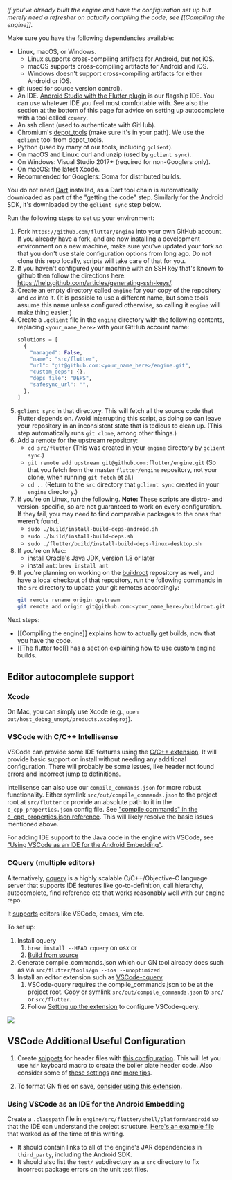 _If you've already built the engine and have the configuration set up but merely need a refresher on
actually compiling the code, see [[Compiling the engine]]._

Make sure you have the following dependencies available:

 * Linux, macOS, or Windows.
     * Linux supports cross-compiling artifacts for Android, but not iOS.
     * macOS supports cross-compiling artifacts for Android and iOS.
     * Windows doesn't support cross-compiling artifacts for either Android or iOS.
 * git (used for source version control).
 * An IDE. [Android Studio with the Flutter plugin](https://flutter.io/using-ide/) is
   our flagship IDE. You can use whatever IDE you feel most comfortable with. See also
   the section at the bottom of this page for advice on setting up autocomplete with
   a tool called `cquery`.
 * An ssh client (used to authenticate with GitHub).
 * Chromium's
   [depot_tools](http://commondatastorage.googleapis.com/chrome-infra-docs/flat/depot_tools/docs/html/depot_tools_tutorial.html#_setting_up)
   (make sure it's in your path). We use the `gclient` tool from depot_tools.
 * Python (used by many of our tools, including `gclient`).
 * On macOS and Linux: curl and unzip (used by `gclient sync`).
 * On Windows: Visual Studio 2017+ (required for non-Googlers only).
 * On macOS: the latest Xcode.
 * Recommended for Googlers: Goma for distributed builds.

You do not need [Dart](https://www.dartlang.org/downloads/linux.html) installed,
as a Dart tool chain is automatically downloaded as part of the "getting the code"
step. Similarly for the Android SDK, it's downloaded by the `gclient sync` step below.

Run the following steps to set up your environment:

1. Fork `https://github.com/flutter/engine` into your own GitHub account. If
   you already have a fork, and are now installing a development environment on
   a new machine, make sure you've updated your fork so that you don't use stale
   configuration options from long ago. Do not clone this repo locally, scripts
   will take care of that for you.
1. If you haven't configured your machine with an SSH key that's known to github then
   follow the directions here: https://help.github.com/articles/generating-ssh-keys/.
1. Create an empty directory called `engine` for your copy of the repository and
   `cd` into it. (It is possible to use a different name, but some tools assume this
   name unless configured otherwise, so calling it `engine` will make thing easier.)
1. Create a `.gclient` file in the `engine` directory with the
   following contents, replacing `<your_name_here>` with your GitHub
   account name:
   ```python
   solutions = [
     {
       "managed": False,
       "name": "src/flutter",
       "url": "git@github.com:<your_name_here>/engine.git",
       "custom_deps": {},
       "deps_file": "DEPS",
       "safesync_url": "",
     },
   ]
   ```
1. `gclient sync` in that directory. This will fetch all the source code
   that Flutter depends on. Avoid interrupting this script, as doing so
   can leave your
   repository in an inconsistent state that is tedious to clean up.
   (This step automatically runs `git clone`, among other things.)
1. Add a remote for the upstream repository:
   - `cd src/flutter` (This was created in your `engine` directory
   by `gclient sync`.)
   - `git remote add upstream git@github.com:flutter/engine.git` (So
   that you fetch from the master `flutter/engine` repository, not
   your clone, when running `git fetch` et al.)
   - `cd ..` (Return to the `src` directory that `gclient sync` created
   in your `engine` directory.)
1. If you're on Linux, run the following. **Note:** These scripts are
    distro- and version-specific, so are not guaranteed to work on
    every configuration. If they fail, you may need to find comparable
    packages to the ones that weren't found.
    - `sudo ./build/install-build-deps-android.sh`
    - `sudo ./build/install-build-deps.sh`
    - `sudo ./flutter/build/install-build-deps-linux-desktop.sh`
1. If you're on Mac:
    - install Oracle's Java JDK, version 1.8 or later
    - install `ant`: `brew install ant`
1. If you're planning on working on the
    [buildroot](https://github.com/flutter/buildroot) repository as
    well, and have a local checkout of that repository, run the
    following commands in the `src` directory to update your git
    remotes accordingly:
    ```bash
    git remote rename origin upstream
    git remote add origin git@github.com:<your_name_here>/buildroot.git
    ```

Next steps:

 * [[Compiling the engine]] explains how to actually get builds, now that you have the code.
 * [[The flutter tool]] has a section explaining how to use custom engine builds.

## Editor autocomplete support

### Xcode

On Mac, you can simply use Xcode (e.g., `open out/host_debug_unopt/products.xcodeproj`).

### VSCode with C/C++ Intellisense

VSCode can provide some IDE features using the [C/C++ extension](https://marketplace.visualstudio.com/items?itemName=ms-vscode.cpptools). It will provide basic support on install without needing any additional configuration. There will probably be some issues, like header not found errors and incorrect jump to definitions.

Intellisense can also use our `compile_commands.json` for more robust functionality. Either symlink `src/out/compile_commands.json` to the project root at `src/flutter` or provide an absolute path to it in the `c_cpp_properties.json` config file. See ["compile commands" in the c_cpp_properties.json reference](https://code.visualstudio.com/docs/cpp/c-cpp-properties-schema-reference). This will likely resolve the basic issues mentioned above.

For adding IDE support to the Java code in the engine with VSCode, see ["Using VSCode as an IDE for the Android Embedding"](https://github.com/flutter/flutter/wiki/Setting-up-the-Engine-development-environment#using-vscode-as-an-ide-for-the-android-embedding).

### CQuery (multiple editors)

Alternatively, [cquery](https://github.com/cquery-project/cquery) is a highly scalable C/C++/Objective-C language server that supports IDE features like go-to-definition, call hierarchy, autocomplete, find reference etc that works reasonably well with our engine repo. 

It [supports](https://github.com/cquery-project/cquery/wiki/Editor-configuration) editors like VSCode, emacs, vim etc. 

To set up:
1. Install cquery
    1. `brew install --HEAD cquery` on osx or
    1. [Build from source](https://github.com/cquery-project/cquery/wiki/Getting-started)
1. Generate compile_commands.json which our GN tool already does such as via `src/flutter/tools/gn --ios --unoptimized` 
1. Install an editor extension such as [VSCode-cquery](https://marketplace.visualstudio.com/items?itemName=cquery-project.cquery)
    1. VSCode-query requires the compile_commands.json to be at the project root. Copy or symlink `src/out/compile_commands.json` to `src/` or `src/flutter`.
    1. Follow [Setting up the extension](https://github.com/cquery-project/cquery/wiki/Visual-Studio-Code#setting-up-the-extension) to configure VSCode-query.

![](https://media.giphy.com/media/xjIrToRDVvMPvjkBcl/giphy.gif)

## VSCode Additional Useful Configuration

1. Create [snippets](https://code.visualstudio.com/docs/editor/userdefinedsnippets) for header files with [this configuration](https://github.com/chromium/chromium/blob/master/tools/vscode/settings.json5). This will let you use `hdr` keyboard macro to create the boiler plate header code. Also consider some of [these settings](https://github.com/chromium/chromium/blob/master/tools/vscode/settings.json5) and [more tips](https://chromium.googlesource.com/chromium/src/+show/lkgr/docs/vscode.md).

2. To format GN files on save, [consider using this extension](https://marketplace.visualstudio.com/items?itemName=persidskiy.vscode-gnformat).

### Using VSCode as an IDE for the Android Embedding

Create a `.classpath` file in `engine/src/flutter/shell/platform/android` so that the IDE can understand the project structure. [Here's an example file](https://gist.github.com/mklim/b0d0c9c5084d5abb9e012c051a2cb5ff) that worked as of the time of this writing.

* It should contain links to all of the engine's JAR dependencies in `third_party`, including the Android SDK.
* It should also list the `test/` subdirectory as a `src` directory to fix incorrect package errors on the unit test files.